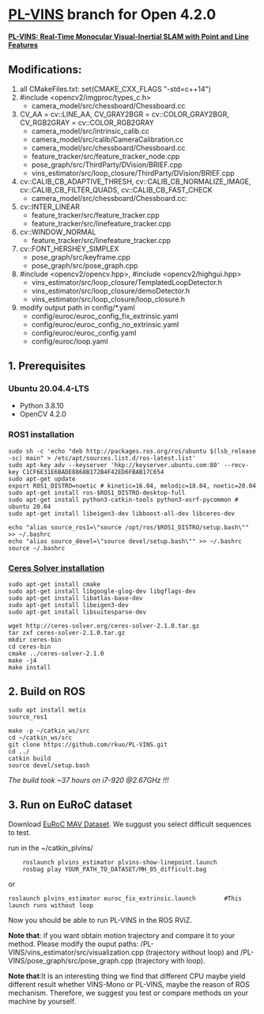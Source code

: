 # [PL-VINS](https://github.com/cnqiangfu/PL-VINS) branch for Open 4.2.0
**[PL-VINS: Real-Time Monocular Visual-Inertial SLAM with Point and Line Features](https://arxiv.org/pdf/2009.07462.pdf)**
## Modifications:
1. all CMakeFiles.txt: set(CMAKE_CXX_FLAGS "-std=c++14")
2. #include <opencv2/imgproc/types_c.h>
   - camera_model/src/chessboard/Chessboard.cc
3. CV_AA = cv::LINE_AA, CV_GRAY2BGR = cv::COLOR_GRAY2BGR, CV_RGB2GRAY = cv::COLOR_RGB2GRAY
   - camera_model/src/intrinsic_calib.cc
   - camera_model/src/calib/CameraCalibration.cc
   - camera_model/src/chessboard/Chessboard.cc
   - feature_tracker/src/feature_tracker_node.cpp
   - pose_graph/src/ThirdParty/DVision/BRIEF.cpp
   - vins_estimator/src/loop_closure/ThirdParty/DVision/BRIEF.cpp
4. cv::CALIB_CB_ADAPTIVE_THRESH, cv::CALIB_CB_NORMALIZE_IMAGE, cv::CALIB_CB_FILTER_QUADS, cv::CALIB_CB_FAST_CHECK
   - camera_model/src/chessboard/Chessboard.cc:
5. cv::INTER_LINEAR
   - feature_tracker/src/feature_tracker.cpp
   - feature_tracker/src/linefeature_tracker.cpp
6. cv::WINDOW_NORMAL
   - feature_tracker/src/linefeature_tracker.cpp
7. cv::FONT_HERSHEY_SIMPLEX
   - pose_graph/src/keyframe.cpp
   - pose_graph/src/pose_graph.cpp
8. #include <opencv2/opencv.hpp>, #include <opencv2/highgui.hpp>
   - vins_estimator/src/loop_closure/TemplatedLoopDetector.h
   - vins_estimator/src/loop_closure/demoDetector.h
   - vins_estimator/src/loop_closure/loop_closure.h   
9. modify output path in config/*.yaml 
   - config/euroc/euroc_config_fix_extrinsic.yaml
   - config/euroc/euroc_config_no_extrinsic.yaml
   - config/euroc/euroc_config.yaml
   - config/euroc/loop.yaml

## 1. Prerequisites
### Ubuntu 20.04.4-LTS
* Python 3.8.10
* OpenCV 4.2.0

### ROS1 installation
```
sudo sh -c 'echo "deb http://packages.ros.org/ros/ubuntu $(lsb_release -sc) main" > /etc/apt/sources.list.d/ros-latest.list'
sudo apt-key adv --keyserver 'hkp://keyserver.ubuntu.com:80' --recv-key C1CF6E31E6BADE8868B172B4F42ED6FBAB17C654
sudo apt-get update
export ROS1_DISTRO=noetic # kinetic=16.04, melodic=18.04, noetic=20.04
sudo apt-get install ros-$ROS1_DISTRO-desktop-full
sudo apt-get install python3-catkin-tools python3-osrf-pycommon # ubuntu 20.04
sudo apt-get install libeigen3-dev libboost-all-dev libceres-dev
```
```
echo "alias source_ros1=\"source /opt/ros/$ROS1_DISTRO/setup.bash\"" >> ~/.bashrc
echo "alias source_devel=\"source devel/setup.bash\"" >> ~/.bashrc
source ~/.bashrc
```

### [Ceres Solver installation](http://ceres-solver.org/installation.html)
```
sudo apt-get install cmake 
sudo apt-get install libgoogle-glog-dev libgflags-dev
sudo apt-get install libatlas-base-dev
sudo apt-get install libeigen3-dev
sudo apt-get install libsuitesparse-dev
```
```
wget http://ceres-solver.org/ceres-solver-2.1.0.tar.gz
tar zxf ceres-solver-2.1.0.tar.gz
mkdir ceres-bin
cd ceres-bin
cmake ../ceres-solver-2.1.0
make -j4
make install
```
## 2. Build on ROS
```
sudo apt install metis
source_ros1
```
```
make -p ~/catkin_ws/src
cd ~/catkin_ws/src
git clone https://github.com/rkuo/PL-VINS.git
cd ../
catkin build
source devel/setup.bash
```
*The build took ~37 hours on i7-920 @2.67GHz !!!*<br>

## 3. Run on EuRoC dataset
Download [EuRoC MAV Dataset](http://projects.asl.ethz.ch/datasets/doku.php?id=kmavvisualinertialdatasets). 
We suggust you select difficult sequences to test.

run in the ~/catkin_plvins/
```
	roslaunch plvins_estimator plvins-show-linepoint.launch
	rosbag play YOUR_PATH_TO_DATASET/MH_05_difficult.bag
```
or 
```
roslaunch plvins_estimator euroc_fix_extrinsic.launch        #This launch runs without loop
```

Now you should be able to run PL-VINS in the ROS RViZ. 

**Note that**: if you want obtain motion trajectory and compare it to your method. Please modify the ouput paths: /PL-VINS/vins_estimator/src/visualization.cpp (trajectory without loop) and /PL-VINS/pose_graph/src/pose_graph.cpp (trajectory with loop). 

**Note that**:It is an interesting thing we find that different CPU maybe yield different result whether VINS-Mono or PL-VINS, maybe the reason of ROS mechanism. Therefore, we suggest you test or compare methods on your machine by yourself. 

